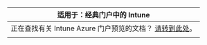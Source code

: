|适用于：经典门户中的 Intune |
|--|
|正在查找有关 Intune Azure 门户预览的文档？ [请转到此处](https://docs.microsoft.com/intune-azure/introduction/what-is-microsoft-intune)。|
| |


<!--HONumber=Jan17_HO2-->


